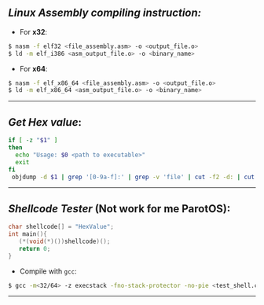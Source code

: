 ## *Linux Assembly compiling instruction:*
- For **x32**:

```bash
$ nasm -f elf32 <file_assembly.asm> -o <output_file.o>
$ ld -m elf_i386 <asm_output_file.o> -o <binary_name>
```

- For **x64**:

```bash
$ nasm -f elf_x86_64 <file_assembly.asm> -o <output_file.o>
$ ld -m elf_x86_64 <asm_output_file.o> -o <binary_name>
```

---
## *Get Hex value*:

```bash
if [ -z "$1" ]
then
  echo "Usage: $0 <path to executable>"
  exit
fi
 objdump -d $1 | grep '[0-9a-f]:' | grep -v 'file' | cut -f2 -d: | cut -f1-6 -d' ' | tr -s ' ' | tr '\t' ' ' | sed 's/ $//g' | sed 's/ /\\x/g' | paste -d '' -s |  sed 's/^/"/' | sed 's/$/"/g'
 ```
 
 ---
 ## *Shellcode Tester* (**Not work for me ParotOS**):
 
 ```c
 char shellcode[] = "HexValue";
int main(){
    (*(void(*)())shellcode)();
    return 0;
}
 ```
 - Compile with `gcc`:
 
 ```bash
 $ gcc -m<32/64> -z execstack -fno-stack-protector -no-pie <test_shell.c> -o <test_shell_binary>
 ```
 
 ---
